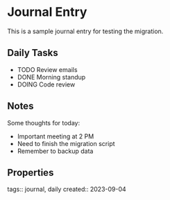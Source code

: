 # Journal Entry

This is a sample journal entry for testing the migration.

## Daily Tasks

- TODO Review emails
- DONE Morning standup
- DOING Code review

## Notes

Some thoughts for today:
- Important meeting at 2 PM
- Need to finish the migration script
- Remember to backup data

## Properties

tags:: journal, daily
created:: 2023-09-04
